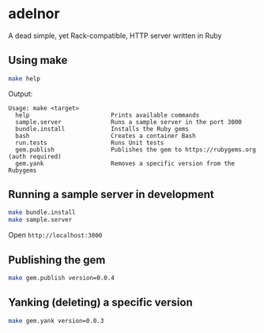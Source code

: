 # adelnor

A dead simple, yet Rack-compatible, HTTP server written in Ruby

## Using make

```bash
make help
```
Output:
```
Usage: make <target>
  help                       Prints available commands
  sample.server              Runs a sample server in the port 3000
  bundle.install             Installs the Ruby gems
  bash                       Creates a container Bash
  run.tests                  Runs Unit tests
  gem.publish                Publishes the gem to https://rubygems.org (auth required)
  gem.yank                   Removes a specific version from the Rubygems
```

## Running a sample server in development

```bash
make bundle.install
make sample.server
```

Open `http://localhost:3000`

## Publishing the gem

```bash
make gem.publish version=0.0.4
```

## Yanking (deleting) a specific version

```bash
make gem.yank version=0.0.3
```
